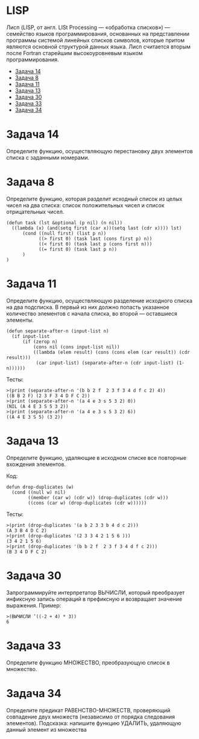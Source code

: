 # LISP

Лисп (LISP, от англ. LISt Processing — «обработка списков») — семейство языков программирования, основанных на представлении программы системой линейных списков символов, которые притом являются основной структурой данных языка. Лисп считается вторым после Fortran старейшим высокоуровневым языком программирования.

- [Задача 14](#Задача-14)
- [Задача 8](#Задача-8)
- [Задача 11](#Задача-11)
- [Задача 13](#Задача-13)
- [Задача 30](#Задача-30)
- [Задача 33](#Задача-33)
- [Задача 34](#Задача-34)


# Задача 14

Определите функцию, осуществляющую перестановку двух элементов списка
с заданными номерами.






# Задача 8

Определите функцию, которая разделит исходный список из целых чисел на два списка: список положительных чисел и список отрицательных чисел.

``` LISP
(defun task (lst &optional (p nil) (n nil))
  ((lambda (x) (and(setq first (car x))(setq last (cdr x)))) lst)
      (cond ((null first) (list p n))
            ((> first 0) (task last (cons first p) n))
            ((< first 0) (task last p (cons first n)))
            ((= first 0) (task last p n))
      )
) 
```

# Задача 11

Определите функцию, осуществляющую разделение исходного списка на два
подсписка. В первый из них должно попасть указанное количество элементов
с начала списка, во второй — оставшиеся элементы.

``` LISP
(defun separate-after-n (input-list n)
  (if input-list
      (if (zerop n)
          (cons nil (cons input-list nil))
          ((lambda (elem result) (cons (cons elem (car result)) (cdr result)))
           (car input-list) (separate-after-n (cdr input-list) (1- n))))))
```
Тесты:
```
>(print (separate-after-n '(b b 2 f  2 3 f 3 4 d f c 2) 4))
((B B 2 F) (2 3 F 3 4 D F C 2)) 
>(print (separate-after-n '(a 4 e 3 s 5 3 2) 0))
(NIL (A 4 E 3 S 5 3 2)) 
>(print (separate-after-n '(a 4 e 3 s 5 3 2) 6))
((A 4 E 3 S 5) (3 2)) 
```

# Задача 13

Определите функцию, удаляющие в исходном списке все повторные вхождения элементов.

Код:
``` LISP
defun drop-duplicates (w)
  (cond ((null w) nil)
        ((member (car w) (cdr w)) (drop-duplicates (cdr w)))
        ((cons (car w) (drop-duplicates (cdr w))))))
```
Тесты:
```
>(print (drop-duplicates '(a b 2 3 3 b 4 d c 2)))
(A 3 B 4 D C 2) 
>(print (drop-duplicates '(2 3 3 4 2 1 5 6 )))
(3 4 2 1 5 6) 
>(print (drop-duplicates '(b b 2 f  2 3 f 3 4 d f c 2)))
(B 3 4 D F C 2) 
```


    
# Задача 30

Запрограммируйте интерпретатор ВЫЧИСЛИ, который преобразует инфиксную
запись операций в префиксную и возвращает значение выражения. Пример:
```
>(ВЫЧИСЛИ ’((-2 + 4) * 3))
6
```


    
# Задача 33

Определите функцию МНОЖЕСТВО, преобразующую список в множество.



# Задача 34

Определите предикат РАВЕНСТВО-МНОЖЕСТВ, проверяющий совпадение двух множеств (независимо от порядка следования элементов). Подсказка: напишите
функцию УДАЛИТЬ, удаляющую данный элемент из множества





    
